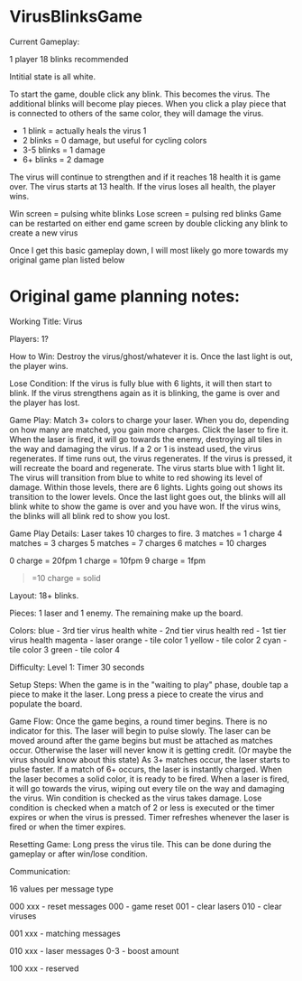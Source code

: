 # VirusBlinksGame

Current Gameplay:

1 player
18 blinks recommended

Intitial state is all white.

To start the game, double click any blink.  This becomes the virus.  The additional blinks will become play pieces.
When you click a play piece that is connected to others of the same color, they will damage the virus.
- 1 blink = actually heals the virus 1
- 2 blinks = 0 damage, but useful for cycling colors
- 3-5 blinks = 1 damage
- 6+ blinks = 2 damage

The virus will continue to strengthen and if it reaches 18 health it is game over.  The virus starts at 13 health.  If the virus loses all health, the player wins.

Win screen = pulsing white blinks
Lose screen = pulsing red blinks
Game can be restarted on either end game screen by double clicking any blink to create a new virus

Once I get this basic gameplay down, I will most likely go more towards my original game plan listed below

# Original game planning notes:
Working Title: 
Virus

Players:
1?

How to Win:
Destroy the virus/ghost/whatever it is.  Once the last light is out, the player wins.

Lose Condition:
If the virus is fully blue with 6 lights, it will then start to blink.  If the virus strengthens again as it is blinking, the game is over and the player has lost.

Game Play:
Match 3+ colors to charge your laser.  When you do, depending on how many are matched, you gain more charges.  Click the laser to fire it.  When the laser is fired, it will go towards the enemy, destroying all tiles in the way and damaging the virus.  If a 2 or 1 is instead used, the virus regenerates.  If time runs out, the virus regenerates.  If the virus is pressed, it will recreate the board and regenerate.  The virus starts blue with 1 light lit.  The virus will transition from blue to white to red showing its level of damage.  Within those levels, there are 6 lights.  Lights going out shows its transition to the lower levels.  Once the last light goes out, the blinks will all blink white to show the game is over and you have won.  If the virus wins, the blinks will all blink red to show you lost.

Game Play Details:
Laser takes 10 charges to fire.
3 matches = 1 charge
4 matches = 3 charges
5 matches = 7 charges
6 matches = 10 charges  

0 charge = 20fpm
1 charge = 10fpm
9 charge = 1fpm
>=10 charge = solid

Layout: 
18+ blinks.  

Pieces:
1 laser and 1 enemy.  The remaining make up the board.

Colors:
blue - 3rd tier virus health
white - 2nd tier virus health
red - 1st tier virus health
magenta - laser
orange - tile color 1
yellow - tile color 2
cyan - tile color 3
green - tile color 4

Difficulty:
Level 1: Timer 30 seconds

Setup Steps:
When the game is in the "waiting to play" phase, double tap a piece to make it the laser.  Long press a piece to create the virus and populate the board.

Game Flow:
Once the game begins, a round timer begins.  There is no indicator for this.  The laser will begin to pulse slowly. The laser can be moved around after the game begins but must be attached as matches occur.  Otherwise the laser will never know it is getting credit. (Or maybe the virus should know about this state) As 3+ matches occur, the laser starts to pulse faster.  If a match of 6+ occurs, the laser is instantly charged. When the laser becomes a solid color, it is ready to be fired.  When a laser is fired, it will go towards the virus, wiping out every tile on the way and damaging the virus.  Win condition is checked as the virus takes damage.  Lose condition is checked when a match of 2 or less is executed or the timer expires or when the virus is pressed.  Timer refreshes whenever the laser is fired or when the timer expires.

Resetting Game:
Long press the virus tile.  This can be done during the gameplay or after win/lose condition.

Communication:

16 values per message type

000  xxx - reset messages
     000 - game reset
     001 - clear lasers
     010 - clear viruses

001  xxx - matching messages

010  xxx - laser messages
     0-3 - boost amount
     
100  xxx - reserved